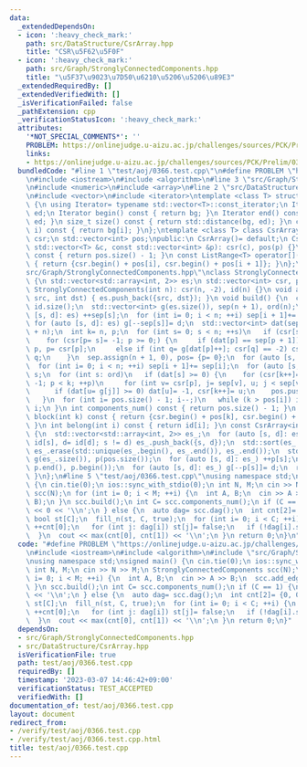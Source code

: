 ```yaml
---
data:
  _extendedDependsOn:
  - icon: ':heavy_check_mark:'
    path: src/DataStructure/CsrArray.hpp
    title: "CSR\u5F62\u5F0F"
  - icon: ':heavy_check_mark:'
    path: src/Graph/StronglyConnectedComponents.hpp
    title: "\u5F37\u9023\u7D50\u6210\u5206\u5206\u89E3"
  _extendedRequiredBy: []
  _extendedVerifiedWith: []
  _isVerificationFailed: false
  _pathExtension: cpp
  _verificationStatusIcon: ':heavy_check_mark:'
  attributes:
    '*NOT_SPECIAL_COMMENTS*': ''
    PROBLEM: https://onlinejudge.u-aizu.ac.jp/challenges/sources/PCK/Prelim/0366
    links:
    - https://onlinejudge.u-aizu.ac.jp/challenges/sources/PCK/Prelim/0366
  bundledCode: "#line 1 \"test/aoj/0366.test.cpp\"\n#define PROBLEM \"https://onlinejudge.u-aizu.ac.jp/challenges/sources/PCK/Prelim/0366\"\
    \n#include <iostream>\n#include <algorithm>\n#line 3 \"src/Graph/StronglyConnectedComponents.hpp\"\
    \n#include <numeric>\n#include <array>\n#line 2 \"src/DataStructure/CsrArray.hpp\"\
    \n#include <vector>\n#include <iterator>\ntemplate <class T> struct ListRange\
    \ {\n using Iterator= typename std::vector<T>::const_iterator;\n Iterator bg,\
    \ ed;\n Iterator begin() const { return bg; }\n Iterator end() const { return\
    \ ed; }\n size_t size() const { return std::distance(bg, ed); }\n const T &operator[](int\
    \ i) const { return bg[i]; }\n};\ntemplate <class T> class CsrArray {\n std::vector<T>\
    \ csr;\n std::vector<int> pos;\npublic:\n CsrArray()= default;\n CsrArray(const\
    \ std::vector<T> &c, const std::vector<int> &p): csr(c), pos(p) {}\n size_t size()\
    \ const { return pos.size() - 1; }\n const ListRange<T> operator[](int i) const\
    \ { return {csr.begin() + pos[i], csr.begin() + pos[i + 1]}; }\n};\n#line 6 \"\
    src/Graph/StronglyConnectedComponents.hpp\"\nclass StronglyConnectedComponents\
    \ {\n std::vector<std::array<int, 2>> es;\n std::vector<int> csr, pos, id;\npublic:\n\
    \ StronglyConnectedComponents(int n): csr(n, -2), id(n) {}\n void add_edge(int\
    \ src, int dst) { es.push_back({src, dst}); }\n void build() {\n  const int n=\
    \ id.size();\n  std::vector<int> g(es.size()), sep(n + 1), ord(n);\n  for (auto\
    \ [s, d]: es) ++sep[s];\n  for (int i= 0; i < n; ++i) sep[i + 1]+= sep[i];\n \
    \ for (auto [s, d]: es) g[--sep[s]]= d;\n  std::vector<int> dat(sep.begin(), sep.begin()\
    \ + n);\n  int k= n, p;\n  for (int s= 0; s < n; ++s)\n   if (csr[s] == -2)\n\
    \    for (csr[p= s]= -1; p >= 0;) {\n     if (dat[p] == sep[p + 1]) ord[--k]=\
    \ p, p= csr[p];\n     else if (int q= g[dat[p]++]; csr[q] == -2) csr[q]= p, p=\
    \ q;\n    }\n  sep.assign(n + 1, 0), pos= {p= 0};\n  for (auto [s, d]: es) ++sep[d];\n\
    \  for (int i= 0; i < n; ++i) sep[i + 1]+= sep[i];\n  for (auto [s, d]: es) g[--sep[d]]=\
    \ s;\n  for (int s: ord)\n   if (dat[s] >= 0) {\n    for (csr[k++]= s, dat[s]=\
    \ -1; p < k; ++p)\n     for (int v= csr[p], j= sep[v], u; j < sep[v + 1]; ++j)\n\
    \      if (dat[u= g[j]] >= 0) dat[u]= -1, csr[k++]= u;\n    pos.push_back(k);\n\
    \   }\n  for (int i= pos.size() - 1; i--;)\n   while (k > pos[i]) id[csr[--k]]=\
    \ i;\n }\n int components_num() const { return pos.size() - 1; }\n const ListRange<int>\
    \ block(int k) const { return {csr.begin() + pos[k], csr.begin() + pos[k + 1]};\
    \ }\n int belong(int i) const { return id[i]; }\n const CsrArray<int> dag() const\
    \ {\n  std::vector<std::array<int, 2>> es_;\n  for (auto [s, d]: es)\n   if (s=\
    \ id[s], d= id[d]; s != d) es_.push_back({s, d});\n  std::sort(es_.begin(), es_.end()),\
    \ es_.erase(std::unique(es_.begin(), es_.end()), es_.end());\n  std::vector<int>\
    \ g(es_.size()), p(pos.size());\n  for (auto [s, d]: es_) ++p[s];\n  std::partial_sum(p.begin(),\
    \ p.end(), p.begin());\n  for (auto [s, d]: es_) g[--p[s]]= d;\n  return {g, p};\n\
    \ }\n};\n#line 5 \"test/aoj/0366.test.cpp\"\nusing namespace std;\nsigned main()\
    \ {\n cin.tie(0);\n ios::sync_with_stdio(0);\n int N, M;\n cin >> N >> M;\n StronglyConnectedComponents\
    \ scc(N);\n for (int i= 0; i < M; ++i) {\n  int A, B;\n  cin >> A >> B;\n  scc.add_edge(A,\
    \ B);\n }\n scc.build();\n int C= scc.components_num();\n if (C == 1) {\n  cout\
    \ << 0 << '\\n';\n } else {\n  auto dag= scc.dag();\n  int cnt[2]= {0, 0};\n \
    \ bool st[C];\n  fill_n(st, C, true);\n  for (int i= 0; i < C; ++i) {\n   if (st[i])\
    \ ++cnt[0];\n   for (int j: dag[i]) st[j]= false;\n   if (!dag[i].size()) ++cnt[1];\n\
    \  }\n  cout << max(cnt[0], cnt[1]) << '\\n';\n }\n return 0;\n}\n"
  code: "#define PROBLEM \"https://onlinejudge.u-aizu.ac.jp/challenges/sources/PCK/Prelim/0366\"\
    \n#include <iostream>\n#include <algorithm>\n#include \"src/Graph/StronglyConnectedComponents.hpp\"\
    \nusing namespace std;\nsigned main() {\n cin.tie(0);\n ios::sync_with_stdio(0);\n\
    \ int N, M;\n cin >> N >> M;\n StronglyConnectedComponents scc(N);\n for (int\
    \ i= 0; i < M; ++i) {\n  int A, B;\n  cin >> A >> B;\n  scc.add_edge(A, B);\n\
    \ }\n scc.build();\n int C= scc.components_num();\n if (C == 1) {\n  cout << 0\
    \ << '\\n';\n } else {\n  auto dag= scc.dag();\n  int cnt[2]= {0, 0};\n  bool\
    \ st[C];\n  fill_n(st, C, true);\n  for (int i= 0; i < C; ++i) {\n   if (st[i])\
    \ ++cnt[0];\n   for (int j: dag[i]) st[j]= false;\n   if (!dag[i].size()) ++cnt[1];\n\
    \  }\n  cout << max(cnt[0], cnt[1]) << '\\n';\n }\n return 0;\n}"
  dependsOn:
  - src/Graph/StronglyConnectedComponents.hpp
  - src/DataStructure/CsrArray.hpp
  isVerificationFile: true
  path: test/aoj/0366.test.cpp
  requiredBy: []
  timestamp: '2023-03-07 14:46:42+09:00'
  verificationStatus: TEST_ACCEPTED
  verifiedWith: []
documentation_of: test/aoj/0366.test.cpp
layout: document
redirect_from:
- /verify/test/aoj/0366.test.cpp
- /verify/test/aoj/0366.test.cpp.html
title: test/aoj/0366.test.cpp
---
```


